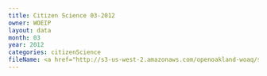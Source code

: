 ```yaml
---
title: Citizen Science 03-2012
owner: WOEIP
layout: data
month: 03
year: 2012
categories: citizenScience
fileName: <a href="http://s3-us-west-2.amazonaws.com/openoakland-woaq/shift_by_month/2012-03.csv">CSV here</a>
---
```


